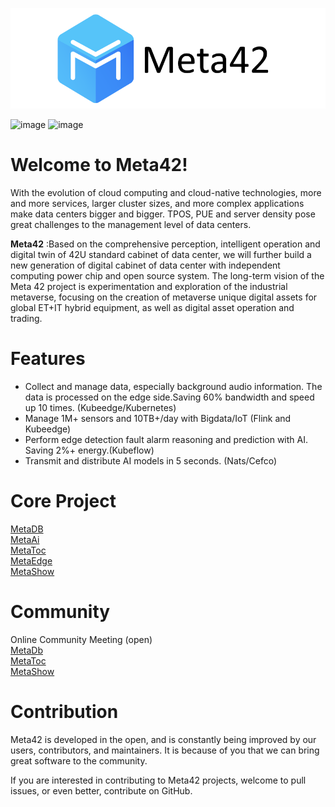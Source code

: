 ![image](https://github.com/vmeta42/.github/blob/main/meta42_logo.png) 

![image](https://img.shields.io/badge/license-MIT-green)  ![image](https://img.shields.io/badge/contributors-9-blue)  
# Welcome to Meta42!

With the evolution of cloud computing and cloud-native technologies, more and more services, larger cluster sizes, and more complex applications make data centers bigger and bigger. TPOS, PUE and server density pose great challenges to the management level of data centers.

**Meta42**  :Based on the comprehensive perception, intelligent operation and digital twin of 42U standard cabinet of data center, we will further build a new generation of digital cabinet of data center with independent computing power chip and open source system. The long-term vision of the Meta 42 project is experimentation and exploration of the industrial metaverse, focusing on the creation of metaverse unique digital assets for global ET+IT hybrid equipment, as well as digital asset operation and trading.

# Features
* Collect and manage data, especially background audio information. The data is processed on the edge side.Saving 60% bandwidth and speed up 10 times. (Kubeedge/Kubernetes)
* Manage 1M+ sensors and 10TB+/day with Bigdata/IoT (Flink and Kubeedge)
* Perform edge detection fault alarm reasoning and prediction with AI. Saving 2%+ energy.(Kubeflow)
* Transmit and distribute AI models in 5 seconds. (Nats/Cefco)  

# Core Project
[MetaDB](https://github.com/vmeta42/metadb)  
[MetaAi](https://github.com/vmeta42/metaai)  
[MetaToc](https://github.com/vmeta42/metatoc)  
[MetaEdge](https://github.com/vmeta42/metaedge)  
[MetaShow](https://github.com/vmeta42/metashow)  

# Community
Online Community Meeting (open)  
[MetaDb](https://github.com/vmeta42/metadb/wiki)  
[MetaToc](https://github.com/vmeta42/metatoc/wiki)  
[MetaShow](https://github.com/vmeta42/metashow/wiki)  


# Contribution
Meta42 is developed in the open, and is constantly being improved by our users, contributors, and maintainers. It is because of you that we can bring great software to the community.

If you are interested in contributing to Meta42 projects, welcome to pull issues, or even better, contribute on GitHub.


